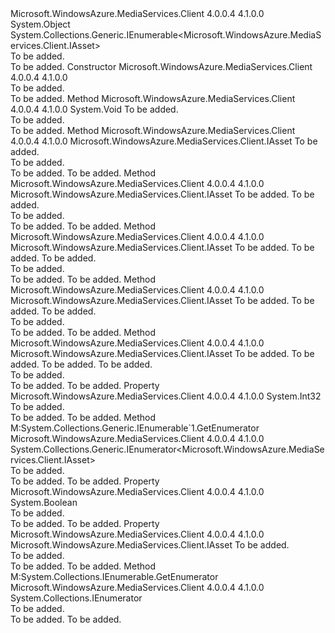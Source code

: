 <Type Name="OutputAssetCollection" FullName="Microsoft.WindowsAzure.MediaServices.Client.OutputAssetCollection">
  <TypeSignature Language="C#" Value="public class OutputAssetCollection : System.Collections.Generic.IEnumerable&lt;Microsoft.WindowsAzure.MediaServices.Client.IAsset&gt;" />
  <TypeSignature Language="ILAsm" Value=".class public auto ansi beforefieldinit OutputAssetCollection extends System.Object implements class System.Collections.Generic.IEnumerable`1&lt;class Microsoft.WindowsAzure.MediaServices.Client.IAsset&gt;, class System.Collections.IEnumerable" />
  <TypeSignature Language="DocId" Value="T:Microsoft.WindowsAzure.MediaServices.Client.OutputAssetCollection" />
  <TypeSignature Language="VB.NET" Value="Public Class OutputAssetCollection&#xA;Implements IEnumerable(Of IAsset)" />
  <TypeSignature Language="F#" Value="type OutputAssetCollection = class&#xA;    interface seq&lt;IAsset&gt;&#xA;    interface IEnumerable" />
  <AssemblyInfo>
    <AssemblyName>Microsoft.WindowsAzure.MediaServices.Client</AssemblyName>
    <AssemblyVersion>4.0.0.4</AssemblyVersion>
    <AssemblyVersion>4.1.0.0</AssemblyVersion>
  </AssemblyInfo>
  <Base>
    <BaseTypeName>System.Object</BaseTypeName>
  </Base>
  <Interfaces>
    <Interface>
      <InterfaceName>System.Collections.Generic.IEnumerable&lt;Microsoft.WindowsAzure.MediaServices.Client.IAsset&gt;</InterfaceName>
    </Interface>
  </Interfaces>
  <Docs>
    <summary>To be added.</summary>
    <remarks>To be added.</remarks>
  </Docs>
  <Members>
    <Member MemberName=".ctor">
      <MemberSignature Language="C#" Value="public OutputAssetCollection ();" />
      <MemberSignature Language="ILAsm" Value=".method public hidebysig specialname rtspecialname instance void .ctor() cil managed" />
      <MemberSignature Language="DocId" Value="M:Microsoft.WindowsAzure.MediaServices.Client.OutputAssetCollection.#ctor" />
      <MemberSignature Language="VB.NET" Value="Public Sub New ()" />
      <MemberType>Constructor</MemberType>
      <AssemblyInfo>
        <AssemblyName>Microsoft.WindowsAzure.MediaServices.Client</AssemblyName>
        <AssemblyVersion>4.0.0.4</AssemblyVersion>
        <AssemblyVersion>4.1.0.0</AssemblyVersion>
      </AssemblyInfo>
      <Parameters />
      <Docs>
        <summary>To be added.</summary>
        <remarks>To be added.</remarks>
      </Docs>
    </Member>
    <Member MemberName="Add">
      <MemberSignature Language="C#" Value="public void Add (Microsoft.WindowsAzure.MediaServices.Client.IAsset asset);" />
      <MemberSignature Language="ILAsm" Value=".method public hidebysig instance void Add(class Microsoft.WindowsAzure.MediaServices.Client.IAsset asset) cil managed" />
      <MemberSignature Language="DocId" Value="M:Microsoft.WindowsAzure.MediaServices.Client.OutputAssetCollection.Add(Microsoft.WindowsAzure.MediaServices.Client.IAsset)" />
      <MemberSignature Language="VB.NET" Value="Public Sub Add (asset As IAsset)" />
      <MemberSignature Language="F#" Value="member this.Add : Microsoft.WindowsAzure.MediaServices.Client.IAsset -&gt; unit" Usage="outputAssetCollection.Add asset" />
      <MemberType>Method</MemberType>
      <AssemblyInfo>
        <AssemblyName>Microsoft.WindowsAzure.MediaServices.Client</AssemblyName>
        <AssemblyVersion>4.0.0.4</AssemblyVersion>
        <AssemblyVersion>4.1.0.0</AssemblyVersion>
      </AssemblyInfo>
      <ReturnValue>
        <ReturnType>System.Void</ReturnType>
      </ReturnValue>
      <Parameters>
        <Parameter Name="asset" Type="Microsoft.WindowsAzure.MediaServices.Client.IAsset" />
      </Parameters>
      <Docs>
        <param name="asset">To be added.</param>
        <summary>To be added.</summary>
        <remarks>To be added.</remarks>
      </Docs>
    </Member>
    <Member MemberName="AddNew">
      <MemberSignature Language="C#" Value="public Microsoft.WindowsAzure.MediaServices.Client.IAsset AddNew (string assetName);" />
      <MemberSignature Language="ILAsm" Value=".method public hidebysig instance class Microsoft.WindowsAzure.MediaServices.Client.IAsset AddNew(string assetName) cil managed" />
      <MemberSignature Language="DocId" Value="M:Microsoft.WindowsAzure.MediaServices.Client.OutputAssetCollection.AddNew(System.String)" />
      <MemberSignature Language="VB.NET" Value="Public Function AddNew (assetName As String) As IAsset" />
      <MemberSignature Language="F#" Value="member this.AddNew : string -&gt; Microsoft.WindowsAzure.MediaServices.Client.IAsset" Usage="outputAssetCollection.AddNew assetName" />
      <MemberType>Method</MemberType>
      <AssemblyInfo>
        <AssemblyName>Microsoft.WindowsAzure.MediaServices.Client</AssemblyName>
        <AssemblyVersion>4.0.0.4</AssemblyVersion>
        <AssemblyVersion>4.1.0.0</AssemblyVersion>
      </AssemblyInfo>
      <ReturnValue>
        <ReturnType>Microsoft.WindowsAzure.MediaServices.Client.IAsset</ReturnType>
      </ReturnValue>
      <Parameters>
        <Parameter Name="assetName" Type="System.String" />
      </Parameters>
      <Docs>
        <param name="assetName">To be added.</param>
        <summary>To be added.</summary>
        <returns>To be added.</returns>
        <remarks>To be added.</remarks>
      </Docs>
    </Member>
    <Member MemberName="AddNew">
      <MemberSignature Language="C#" Value="public Microsoft.WindowsAzure.MediaServices.Client.IAsset AddNew (string assetName, Microsoft.WindowsAzure.MediaServices.Client.AssetCreationOptions options);" />
      <MemberSignature Language="ILAsm" Value=".method public hidebysig instance class Microsoft.WindowsAzure.MediaServices.Client.IAsset AddNew(string assetName, valuetype Microsoft.WindowsAzure.MediaServices.Client.AssetCreationOptions options) cil managed" />
      <MemberSignature Language="DocId" Value="M:Microsoft.WindowsAzure.MediaServices.Client.OutputAssetCollection.AddNew(System.String,Microsoft.WindowsAzure.MediaServices.Client.AssetCreationOptions)" />
      <MemberSignature Language="VB.NET" Value="Public Function AddNew (assetName As String, options As AssetCreationOptions) As IAsset" />
      <MemberSignature Language="F#" Value="member this.AddNew : string * Microsoft.WindowsAzure.MediaServices.Client.AssetCreationOptions -&gt; Microsoft.WindowsAzure.MediaServices.Client.IAsset" Usage="outputAssetCollection.AddNew (assetName, options)" />
      <MemberType>Method</MemberType>
      <AssemblyInfo>
        <AssemblyName>Microsoft.WindowsAzure.MediaServices.Client</AssemblyName>
        <AssemblyVersion>4.0.0.4</AssemblyVersion>
        <AssemblyVersion>4.1.0.0</AssemblyVersion>
      </AssemblyInfo>
      <ReturnValue>
        <ReturnType>Microsoft.WindowsAzure.MediaServices.Client.IAsset</ReturnType>
      </ReturnValue>
      <Parameters>
        <Parameter Name="assetName" Type="System.String" />
        <Parameter Name="options" Type="Microsoft.WindowsAzure.MediaServices.Client.AssetCreationOptions" />
      </Parameters>
      <Docs>
        <param name="assetName">To be added.</param>
        <param name="options">To be added.</param>
        <summary>To be added.</summary>
        <returns>To be added.</returns>
        <remarks>To be added.</remarks>
      </Docs>
    </Member>
    <Member MemberName="AddNew">
      <MemberSignature Language="C#" Value="public Microsoft.WindowsAzure.MediaServices.Client.IAsset AddNew (string assetName, Microsoft.WindowsAzure.MediaServices.Client.AssetCreationOptions options, Microsoft.WindowsAzure.MediaServices.Client.AssetFormatOption formatOption);" />
      <MemberSignature Language="ILAsm" Value=".method public hidebysig instance class Microsoft.WindowsAzure.MediaServices.Client.IAsset AddNew(string assetName, valuetype Microsoft.WindowsAzure.MediaServices.Client.AssetCreationOptions options, valuetype Microsoft.WindowsAzure.MediaServices.Client.AssetFormatOption formatOption) cil managed" />
      <MemberSignature Language="DocId" Value="M:Microsoft.WindowsAzure.MediaServices.Client.OutputAssetCollection.AddNew(System.String,Microsoft.WindowsAzure.MediaServices.Client.AssetCreationOptions,Microsoft.WindowsAzure.MediaServices.Client.AssetFormatOption)" />
      <MemberSignature Language="VB.NET" Value="Public Function AddNew (assetName As String, options As AssetCreationOptions, formatOption As AssetFormatOption) As IAsset" />
      <MemberSignature Language="F#" Value="member this.AddNew : string * Microsoft.WindowsAzure.MediaServices.Client.AssetCreationOptions * Microsoft.WindowsAzure.MediaServices.Client.AssetFormatOption -&gt; Microsoft.WindowsAzure.MediaServices.Client.IAsset" Usage="outputAssetCollection.AddNew (assetName, options, formatOption)" />
      <MemberType>Method</MemberType>
      <AssemblyInfo>
        <AssemblyName>Microsoft.WindowsAzure.MediaServices.Client</AssemblyName>
        <AssemblyVersion>4.0.0.4</AssemblyVersion>
        <AssemblyVersion>4.1.0.0</AssemblyVersion>
      </AssemblyInfo>
      <ReturnValue>
        <ReturnType>Microsoft.WindowsAzure.MediaServices.Client.IAsset</ReturnType>
      </ReturnValue>
      <Parameters>
        <Parameter Name="assetName" Type="System.String" />
        <Parameter Name="options" Type="Microsoft.WindowsAzure.MediaServices.Client.AssetCreationOptions" />
        <Parameter Name="formatOption" Type="Microsoft.WindowsAzure.MediaServices.Client.AssetFormatOption" />
      </Parameters>
      <Docs>
        <param name="assetName">To be added.</param>
        <param name="options">To be added.</param>
        <param name="formatOption">To be added.</param>
        <summary>To be added.</summary>
        <returns>To be added.</returns>
        <remarks>To be added.</remarks>
      </Docs>
    </Member>
    <Member MemberName="AddNew">
      <MemberSignature Language="C#" Value="public Microsoft.WindowsAzure.MediaServices.Client.IAsset AddNew (string assetName, string storageAccountName, Microsoft.WindowsAzure.MediaServices.Client.AssetCreationOptions options);" />
      <MemberSignature Language="ILAsm" Value=".method public hidebysig instance class Microsoft.WindowsAzure.MediaServices.Client.IAsset AddNew(string assetName, string storageAccountName, valuetype Microsoft.WindowsAzure.MediaServices.Client.AssetCreationOptions options) cil managed" />
      <MemberSignature Language="DocId" Value="M:Microsoft.WindowsAzure.MediaServices.Client.OutputAssetCollection.AddNew(System.String,System.String,Microsoft.WindowsAzure.MediaServices.Client.AssetCreationOptions)" />
      <MemberSignature Language="VB.NET" Value="Public Function AddNew (assetName As String, storageAccountName As String, options As AssetCreationOptions) As IAsset" />
      <MemberSignature Language="F#" Value="member this.AddNew : string * string * Microsoft.WindowsAzure.MediaServices.Client.AssetCreationOptions -&gt; Microsoft.WindowsAzure.MediaServices.Client.IAsset" Usage="outputAssetCollection.AddNew (assetName, storageAccountName, options)" />
      <MemberType>Method</MemberType>
      <AssemblyInfo>
        <AssemblyName>Microsoft.WindowsAzure.MediaServices.Client</AssemblyName>
        <AssemblyVersion>4.0.0.4</AssemblyVersion>
        <AssemblyVersion>4.1.0.0</AssemblyVersion>
      </AssemblyInfo>
      <ReturnValue>
        <ReturnType>Microsoft.WindowsAzure.MediaServices.Client.IAsset</ReturnType>
      </ReturnValue>
      <Parameters>
        <Parameter Name="assetName" Type="System.String" />
        <Parameter Name="storageAccountName" Type="System.String" />
        <Parameter Name="options" Type="Microsoft.WindowsAzure.MediaServices.Client.AssetCreationOptions" />
      </Parameters>
      <Docs>
        <param name="assetName">To be added.</param>
        <param name="storageAccountName">To be added.</param>
        <param name="options">To be added.</param>
        <summary>To be added.</summary>
        <returns>To be added.</returns>
        <remarks>To be added.</remarks>
      </Docs>
    </Member>
    <Member MemberName="AddNew">
      <MemberSignature Language="C#" Value="public Microsoft.WindowsAzure.MediaServices.Client.IAsset AddNew (string assetName, string storageAccountName, Microsoft.WindowsAzure.MediaServices.Client.AssetCreationOptions options, Microsoft.WindowsAzure.MediaServices.Client.AssetFormatOption formatOption);" />
      <MemberSignature Language="ILAsm" Value=".method public hidebysig instance class Microsoft.WindowsAzure.MediaServices.Client.IAsset AddNew(string assetName, string storageAccountName, valuetype Microsoft.WindowsAzure.MediaServices.Client.AssetCreationOptions options, valuetype Microsoft.WindowsAzure.MediaServices.Client.AssetFormatOption formatOption) cil managed" />
      <MemberSignature Language="DocId" Value="M:Microsoft.WindowsAzure.MediaServices.Client.OutputAssetCollection.AddNew(System.String,System.String,Microsoft.WindowsAzure.MediaServices.Client.AssetCreationOptions,Microsoft.WindowsAzure.MediaServices.Client.AssetFormatOption)" />
      <MemberSignature Language="VB.NET" Value="Public Function AddNew (assetName As String, storageAccountName As String, options As AssetCreationOptions, formatOption As AssetFormatOption) As IAsset" />
      <MemberSignature Language="F#" Value="member this.AddNew : string * string * Microsoft.WindowsAzure.MediaServices.Client.AssetCreationOptions * Microsoft.WindowsAzure.MediaServices.Client.AssetFormatOption -&gt; Microsoft.WindowsAzure.MediaServices.Client.IAsset" Usage="outputAssetCollection.AddNew (assetName, storageAccountName, options, formatOption)" />
      <MemberType>Method</MemberType>
      <AssemblyInfo>
        <AssemblyName>Microsoft.WindowsAzure.MediaServices.Client</AssemblyName>
        <AssemblyVersion>4.0.0.4</AssemblyVersion>
        <AssemblyVersion>4.1.0.0</AssemblyVersion>
      </AssemblyInfo>
      <ReturnValue>
        <ReturnType>Microsoft.WindowsAzure.MediaServices.Client.IAsset</ReturnType>
      </ReturnValue>
      <Parameters>
        <Parameter Name="assetName" Type="System.String" />
        <Parameter Name="storageAccountName" Type="System.String" />
        <Parameter Name="options" Type="Microsoft.WindowsAzure.MediaServices.Client.AssetCreationOptions" />
        <Parameter Name="formatOption" Type="Microsoft.WindowsAzure.MediaServices.Client.AssetFormatOption" />
      </Parameters>
      <Docs>
        <param name="assetName">To be added.</param>
        <param name="storageAccountName">To be added.</param>
        <param name="options">To be added.</param>
        <param name="formatOption">To be added.</param>
        <summary>To be added.</summary>
        <returns>To be added.</returns>
        <remarks>To be added.</remarks>
      </Docs>
    </Member>
    <Member MemberName="Count">
      <MemberSignature Language="C#" Value="public int Count { get; }" />
      <MemberSignature Language="ILAsm" Value=".property instance int32 Count" />
      <MemberSignature Language="DocId" Value="P:Microsoft.WindowsAzure.MediaServices.Client.OutputAssetCollection.Count" />
      <MemberSignature Language="VB.NET" Value="Public ReadOnly Property Count As Integer" />
      <MemberSignature Language="F#" Value="member this.Count : int" Usage="Microsoft.WindowsAzure.MediaServices.Client.OutputAssetCollection.Count" />
      <MemberType>Property</MemberType>
      <AssemblyInfo>
        <AssemblyName>Microsoft.WindowsAzure.MediaServices.Client</AssemblyName>
        <AssemblyVersion>4.0.0.4</AssemblyVersion>
        <AssemblyVersion>4.1.0.0</AssemblyVersion>
      </AssemblyInfo>
      <ReturnValue>
        <ReturnType>System.Int32</ReturnType>
      </ReturnValue>
      <Docs>
        <summary>To be added.</summary>
        <value>To be added.</value>
        <remarks>To be added.</remarks>
      </Docs>
    </Member>
    <Member MemberName="GetEnumerator">
      <MemberSignature Language="C#" Value="public System.Collections.Generic.IEnumerator&lt;Microsoft.WindowsAzure.MediaServices.Client.IAsset&gt; GetEnumerator ();" />
      <MemberSignature Language="ILAsm" Value=".method public hidebysig newslot virtual instance class System.Collections.Generic.IEnumerator`1&lt;class Microsoft.WindowsAzure.MediaServices.Client.IAsset&gt; GetEnumerator() cil managed" />
      <MemberSignature Language="DocId" Value="M:Microsoft.WindowsAzure.MediaServices.Client.OutputAssetCollection.GetEnumerator" />
      <MemberSignature Language="VB.NET" Value="Public Function GetEnumerator () As IEnumerator(Of IAsset)" />
      <MemberSignature Language="F#" Value="abstract member GetEnumerator : unit -&gt; System.Collections.Generic.IEnumerator&lt;Microsoft.WindowsAzure.MediaServices.Client.IAsset&gt;&#xA;override this.GetEnumerator : unit -&gt; System.Collections.Generic.IEnumerator&lt;Microsoft.WindowsAzure.MediaServices.Client.IAsset&gt;" Usage="outputAssetCollection.GetEnumerator " />
      <MemberType>Method</MemberType>
      <Implements>
        <InterfaceMember>M:System.Collections.Generic.IEnumerable`1.GetEnumerator</InterfaceMember>
      </Implements>
      <AssemblyInfo>
        <AssemblyName>Microsoft.WindowsAzure.MediaServices.Client</AssemblyName>
        <AssemblyVersion>4.0.0.4</AssemblyVersion>
        <AssemblyVersion>4.1.0.0</AssemblyVersion>
      </AssemblyInfo>
      <ReturnValue>
        <ReturnType>System.Collections.Generic.IEnumerator&lt;Microsoft.WindowsAzure.MediaServices.Client.IAsset&gt;</ReturnType>
      </ReturnValue>
      <Parameters />
      <Docs>
        <summary>To be added.</summary>
        <returns>To be added.</returns>
        <remarks>To be added.</remarks>
      </Docs>
    </Member>
    <Member MemberName="IsReadOnly">
      <MemberSignature Language="C#" Value="public bool IsReadOnly { get; }" />
      <MemberSignature Language="ILAsm" Value=".property instance bool IsReadOnly" />
      <MemberSignature Language="DocId" Value="P:Microsoft.WindowsAzure.MediaServices.Client.OutputAssetCollection.IsReadOnly" />
      <MemberSignature Language="VB.NET" Value="Public ReadOnly Property IsReadOnly As Boolean" />
      <MemberSignature Language="F#" Value="member this.IsReadOnly : bool" Usage="Microsoft.WindowsAzure.MediaServices.Client.OutputAssetCollection.IsReadOnly" />
      <MemberType>Property</MemberType>
      <AssemblyInfo>
        <AssemblyName>Microsoft.WindowsAzure.MediaServices.Client</AssemblyName>
        <AssemblyVersion>4.0.0.4</AssemblyVersion>
        <AssemblyVersion>4.1.0.0</AssemblyVersion>
      </AssemblyInfo>
      <ReturnValue>
        <ReturnType>System.Boolean</ReturnType>
      </ReturnValue>
      <Docs>
        <summary>To be added.</summary>
        <value>To be added.</value>
        <remarks>To be added.</remarks>
      </Docs>
    </Member>
    <Member MemberName="Item">
      <MemberSignature Language="C#" Value="public Microsoft.WindowsAzure.MediaServices.Client.IAsset this[int index] { get; }" />
      <MemberSignature Language="ILAsm" Value=".property instance class Microsoft.WindowsAzure.MediaServices.Client.IAsset Item(int32)" />
      <MemberSignature Language="DocId" Value="P:Microsoft.WindowsAzure.MediaServices.Client.OutputAssetCollection.Item(System.Int32)" />
      <MemberSignature Language="VB.NET" Value="Default Public ReadOnly Property Item(index As Integer) As IAsset" />
      <MemberSignature Language="F#" Value="member this.Item(int) : Microsoft.WindowsAzure.MediaServices.Client.IAsset" Usage="Microsoft.WindowsAzure.MediaServices.Client.OutputAssetCollection.Item" />
      <MemberType>Property</MemberType>
      <AssemblyInfo>
        <AssemblyName>Microsoft.WindowsAzure.MediaServices.Client</AssemblyName>
        <AssemblyVersion>4.0.0.4</AssemblyVersion>
        <AssemblyVersion>4.1.0.0</AssemblyVersion>
      </AssemblyInfo>
      <ReturnValue>
        <ReturnType>Microsoft.WindowsAzure.MediaServices.Client.IAsset</ReturnType>
      </ReturnValue>
      <Parameters>
        <Parameter Name="index" Type="System.Int32" />
      </Parameters>
      <Docs>
        <param name="index">To be added.</param>
        <summary>To be added.</summary>
        <value>To be added.</value>
        <remarks>To be added.</remarks>
      </Docs>
    </Member>
    <Member MemberName="System.Collections.IEnumerable.GetEnumerator">
      <MemberSignature Language="C#" Value="System.Collections.IEnumerator IEnumerable.GetEnumerator ();" />
      <MemberSignature Language="ILAsm" Value=".method hidebysig newslot virtual instance class System.Collections.IEnumerator System.Collections.IEnumerable.GetEnumerator() cil managed" />
      <MemberSignature Language="DocId" Value="M:Microsoft.WindowsAzure.MediaServices.Client.OutputAssetCollection.System#Collections#IEnumerable#GetEnumerator" />
      <MemberSignature Language="VB.NET" Value="Function GetEnumerator () As IEnumerator Implements IEnumerable.GetEnumerator" />
      <MemberType>Method</MemberType>
      <Implements>
        <InterfaceMember>M:System.Collections.IEnumerable.GetEnumerator</InterfaceMember>
      </Implements>
      <AssemblyInfo>
        <AssemblyName>Microsoft.WindowsAzure.MediaServices.Client</AssemblyName>
        <AssemblyVersion>4.0.0.4</AssemblyVersion>
        <AssemblyVersion>4.1.0.0</AssemblyVersion>
      </AssemblyInfo>
      <ReturnValue>
        <ReturnType>System.Collections.IEnumerator</ReturnType>
      </ReturnValue>
      <Parameters />
      <Docs>
        <summary>To be added.</summary>
        <returns>To be added.</returns>
        <remarks>To be added.</remarks>
      </Docs>
    </Member>
  </Members>
</Type>